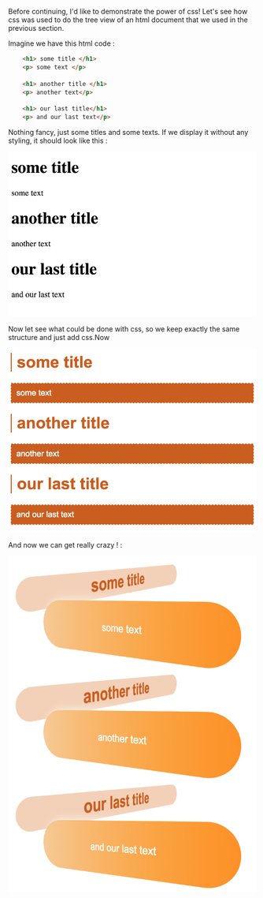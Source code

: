 Before continuing, I'd like to demonstrate the power of css! Let's see how css was used to do the tree view of an html document that we used in the previous section.

Imagine we have this html code :
```html
    <h1> some title </h1>
    <p> some text </p>
    
    <h1> another title </h1>
    <p> another text</p>
    
    <h1> our last title</h1>
    <p> and our last text</p>
```

Nothing fancy, just some titles and some texts.
If we display it without any styling, it should look like this :

![Tree empty](.guides/img/iframe1.png)


Now let see what could be done with css, so we keep exactly the same structure and just add css.Now

![With style 1](.guides/img/iframe2.png)

And now we can get really crazy ! :

![With style 2](.guides/img/iframe3.png)
